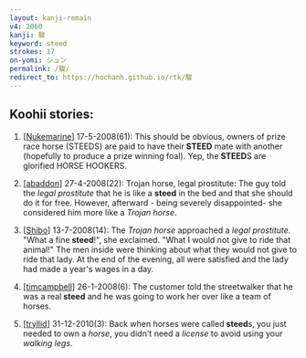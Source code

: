 ```yaml
---
layout: kanji-remain
v4: 2060
kanji: 駿
keyword: steed
strokes: 17
on-yomi: シュン
permalink: /駿/
redirect_to: https://hochanh.github.io/rtk/駿
---
```


## Koohii stories: 

1) [<a href="http://kanji.koohii.com/profile/Nukemarine">Nukemarine</a>] 17-5-2008(61): This should be obvious, owners of prize race horse (STEEDS) are paid to have their<strong> STEED</strong> mate with another (hopefully to produce a prize winning foal). Yep, the<strong> STEED</strong>S are glorified HORSE HOOKERS.

2) [<a href="http://kanji.koohii.com/profile/abaddon">abaddon</a>] 27-4-2008(22): Trojan horse, legal prostitute: The guy told the <em>legal prostitute</em> that he is like a <strong>steed</strong> in the bed and that she should do it for free. However, afterward - being severely disappointed- she considered him more like a <em>Trojan horse</em>.

3) [<a href="http://kanji.koohii.com/profile/Shibo">Shibo</a>] 13-7-2008(14): The <em>Trojan horse</em> approached a <em>legal prostitute</em>. &quot;What a fine<strong> steed</strong>!&quot;, she exclaimed. &quot;What I would not give to ride that animal!&quot; The men inside were thinking about what they would not give to ride that lady. At the end of the evening, all were satisfied and the lady had made a year&#039;s wages in a day.

4) [<a href="http://kanji.koohii.com/profile/timcampbell">timcampbell</a>] 26-1-2008(6): The customer told the streetwalker that he was a real<strong> steed</strong> and he was going to work her over like a team of horses.

5) [<a href="http://kanji.koohii.com/profile/tryllid">tryllid</a>] 31-12-2010(3): Back when horses were called<strong> steed</strong>s, you just needed to own a <em>horse</em>, you didn&#039;t need a <em>license</em> to avoid using your <em>walking legs</em>.

